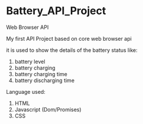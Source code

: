 # Battery_API_Project
Web Browser API 

My first API Project based on core web browser api 

it is used to show the details of the battery status like:
1. battery level
2. battery charging 
3. battery charging time
4. battery discharging time

Language used:
1. HTML
2. Javascript (Dom/Promises)
3. CSS
